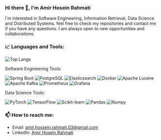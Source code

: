 ### Hi there 👋, I'm Amir Hosein Rahmati
I'm interested in Software Engineering, Information Retrieval, Data Science and Distributed Systems. feel free to check my repositories and contact me if you have any questions. I am always open to new opportunities and collaborations.

### 📈 Languages and Tools:
![Top Langs](https://github-readme-stats.vercel.app/api/top-langs/?username=amirR01&hide=Jupyter%20Notebook&layout=compact&langs_count=10&theme=tokyonight)

Software Engineering Tools:

![Spring Boot](https://img.shields.io/badge/-Spring%20Boot-black?style=flat-square&logo=spring)
![PostgreSQL](https://img.shields.io/badge/-PostgreSQL-black?style=flat-square&logo=postgresql)
![Elasticsearch](https://img.shields.io/badge/-Elasticsearch-black?style=flat-square&logo=elasticsearch)
![Docker](https://img.shields.io/badge/-Docker-black?style=flat-square&logo=docker)
![Apache Lucene](https://img.shields.io/badge/-Apache%20Lucene-black?style=flat-square&logo=apache)
![Apache Kafka](https://img.shields.io/badge/-Apache%20Kafka-black?style=flat-square&logo=apache)
![Prometheus](https://img.shields.io/badge/-Prometheus-black?style=flat-square&logo=prometheus)
![Grafana](https://img.shields.io/badge/-Grafana-black?style=flat-square&logo=grafana)

Data Science Tools:

![PyTorch](https://img.shields.io/badge/-PyTorch-black?style=flat-square&logo=pytorch)
![TensorFlow](https://img.shields.io/badge/-TensorFlow-black?style=flat-square&logo=tensorflow)
![Scikit-learn](https://img.shields.io/badge/-Scikit%20Learn-black?style=flat-square&logo=scikit-learn)
![Pandas](https://img.shields.io/badge/-Pandas-black?style=flat-square&logo=pandas)
![Numpy](https://img.shields.io/badge/-Numpy-black?style=flat-square&logo=numpy)


### 📫 How to reach me:
- Email: amir.hossein.rahmati.03@gmail.com
- LinkedIn: [Amir Hosein Rahmati](https://www.linkedin.com/in/amir-hosein-rahmati-965a01110/)




<!--
**amirR01/amirR01** is a ✨ _special_ ✨ repository because its `README.md` (this file) appears on your GitHub profile.

Here are some ideas to get you started:

- 🔭 I’m currently working on ...
- 🌱 I’m currently learning ...
- 👯 I’m looking to collaborate on ...
- 🤔 I’m looking for help with ...
- 💬 Ask me about ...
- 📫 How to reach me: ...
- 😄 Pronouns: ...
- ⚡ Fun fact: ...
-->
